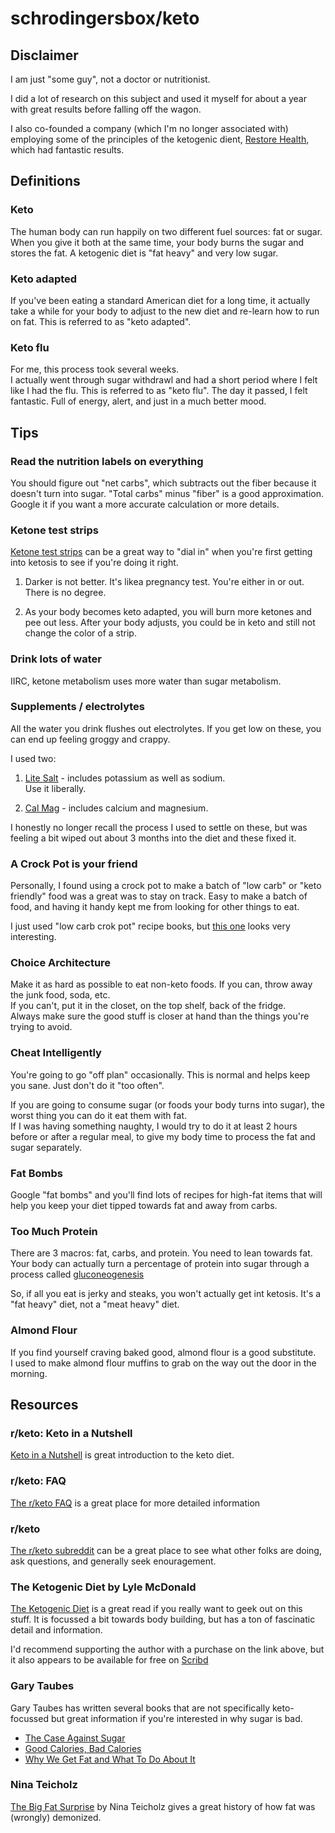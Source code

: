# schrodingersbox/keto

## Disclaimer

I am just "some guy", not a doctor or nutritionist.  

I did a lot of research on this subject and used it myself for about a year with great results before falling off the wagon.

I also co-founded a company (which I'm no longer associated with) employing some of the principles of the ketogenic dient, 
[Restore Health](http://www.restorehealth.com), which had fantastic results.

## Definitions

### Keto

The human body can run happily on two different fuel sources:  fat or sugar.  
When you give it both at the same time, your body burns the sugar and stores the fat.
A ketogenic diet is "fat heavy" and very low sugar.  

### Keto adapted

If you've been eating a standard American diet for a long time, 
it actually take a while for your body to adjust to the new diet and re-learn how to run on fat.
This is referred to as "keto adapted".

### Keto flu

For me, this process took several weeks.  
I actually went through sugar withdrawl and had a short period where I felt like I had the flu.
This is referred to as "keto flu".
The day it passed, I felt fantastic.  Full of energy, alert, and just in a much better mood.

## Tips

### Read the nutrition labels on everything

You should figure out "net carbs", which subtracts out the fiber because it doesn't turn into sugar.
"Total carbs" minus "fiber" is a good approximation.  
Google it if you want a more accurate calculation or more details.

### Ketone test strips

[Ketone test strips](https://www.amazon.com/s/ref=nb_sb_noss?url=search-alias%3Daps&field-keywords=ketostix)
can be a great way to "dial in" when you're first getting into ketosis to see if you're doing it right.

  1.  Darker is not better.  It's likea pregnancy test.  You're either in or out.  There is no degree.

  2.  As your body becomes keto adapted, you will burn more ketones and pee out less.  After your body adjusts, 
  you could be in keto and still not change the color of a strip.

### Drink lots of water

IIRC, ketone metabolism uses more water than sugar metabolism.  

### Supplements / electrolytes

All the water you drink flushes out electrolytes.  If you get low on these, you can end up feeling groggy and crappy.

I used two:

  1.  [Lite Salt](https://www.amazon.com/Morton-Lite-Salt-Sodium-Table/dp/B0005YM0UY) - includes potassium as well as sodium.  
  Use it liberally.
  
  2.  [Cal Mag](https://www.amazon.com/Amway-Nutrilite-Cal-Mag-tablets/dp/B01N1G6FG9) - includes calcium and magnesium.
  
I honestly no longer recall the process I used to settle on these,
but was feeling a bit wiped out about 3 months into the diet and these fixed it.    

### A Crock Pot is your friend

Personally, I found using a crock pot to make a batch of "low carb" or "keto friendly" food was a great was to stay on track.
Easy to make a batch of food, and having it handy kept me from looking for other things to eat.

I just used "low carb crok pot" recipe books, but 
[this one](https://www.amazon.com/Keto-Crock-Made-Easy-Budget-Friendly-ebook/dp/B0768HGSBT)
looks very interesting.

### Choice Architecture

Make it as hard as possible to eat non-keto foods.  If you can, throw away the junk food, soda, etc.  
If you can't, put it in the closet, on the top shelf, back of the fridge.  
Always make sure the good stuff is closer at hand than the things you're trying to avoid.

### Cheat Intelligently

You're going to go "off plan" occasionally.  This is normal and helps keep you sane.  Just don't do it "too often".

If you are going to consume sugar (or foods your body turns into sugar), the worst thing you can do it eat them with fat.  
If I was having something naughty, I would try to do it at least 2 hours before or after a regular meal, 
to give my body time to process the fat and sugar separately.

### Fat Bombs

Google "fat bombs" and you'll find lots of recipes for high-fat items that will help you keep your diet 
tipped towards fat and away from carbs.

### Too Much Protein

There are 3 macros:  fat, carbs, and protein.  You need to lean towards fat.  
Your body can actually turn a percentage of protein into sugar through a process called
[gluconeogenesis](https://en.wikibooks.org/wiki/Principles_of_Biochemistry/Gluconeogenesis_and_Glycogenesis)

So, if all you eat is  jerky and steaks, you won't actually get int ketosis.  It's a "fat heavy" diet, not a "meat heavy" diet.

### Almond Flour

If you find yourself craving baked good, almond flour is a good substitute.  
I used to make almond flour muffins to grab on the way out the door in the morning.

## Resources

### r/keto: Keto in a Nutshell

[Keto in a Nutshell](https://www.reddit.com/r/keto/wiki/keto_in_a_nutshell) is great introduction to the keto diet.

### r/keto: FAQ

[The r/keto FAQ](https://www.reddit.com/r/keto/wiki/faq) is a great place for more detailed information

### r/keto

[The r/keto subreddit](https://www.reddit.com/r/keto/) can be a great place to see what other folks are doing, 
ask questions, and generally seek enouragement.

### The Ketogenic Diet by Lyle McDonald

[The Ketogenic Diet](https://www.bodyrecomposition.com/the-ketogenic-diet/)
is a great read if you really want to geek out on this stuff.
It is focussed a bit towards body building, but has a ton of fascinatic detail and information.

I'd recommend supporting the author with a purchase on the link above, 
but it also appears to be available for free on 
[Scribd](https://www.scribd.com/document/323019219/2-B-Lyle-McDonald-The-Ketogenic-Diet-pdf)

### Gary Taubes

Gary Taubes has written several books that are not specifically keto-focussed but great information
if you're interested in why sugar is bad.

  * [The Case Against Sugar](https://www.amazon.com/dp/B01DRXCPJ0/)
  * [Good Calories, Bad Calories](https://www.amazon.com/Good-Calories-Bad-Controversial-Science/dp/1400033462)
  * [Why We Get Fat and What To Do About It](https://www.amazon.com/Why-We-Get-Fat-About-ebook/dp/B003WUYOQ6)
  
### Nina Teicholz

[The Big Fat Surprise](https://www.amazon.com/Big-Fat-Surprise-Butter-Healthy-ebook/dp/B00A25FDUA)
by Nina Teicholz gives a great history of how fat was (wrongly) demonized.
